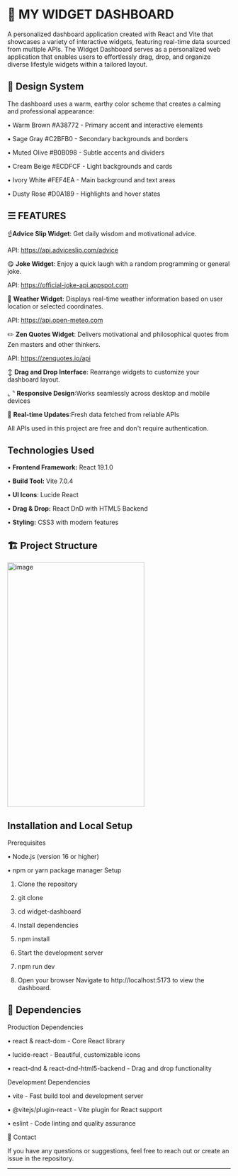 # 📲 MY WIDGET DASHBOARD
A personalized dashboard application created with React and Vite that showcases a variety of interactive widgets, featuring real-time data sourced from multiple APIs. The Widget Dashboard serves as a personalized web application that enables users to effortlessly drag, drop, and organize diverse lifestyle widgets within a tailored layout.
## 🎨 Design System
The dashboard uses a warm, earthy color scheme that creates a calming and professional appearance:

•	Warm Brown #A38772 - Primary accent and interactive elements

•	Sage Gray #C2BFB0 - Secondary backgrounds and borders

•	Muted Olive #B0B098 - Subtle accents and dividers

•	Cream Beige #ECDFCF - Light backgrounds and cards

•	Ivory White #FEF4EA - Main background and text areas

•	Dusty Rose #D0A189 - Highlights and hover states


## ☰ FEATURES
☝️**Advice Slip Widget**: Get daily wisdom and motivational advice.

API: https://api.adviceslip.com/advice

😋 **Joke Widget**: Enjoy a quick laugh with a random programming or general joke.

API: https://official-joke-api.appspot.com

🔅 **Weather Widget**: Displays real-time weather information based on user location or selected coordinates.

API: https://api.open-meteo.com

✏️ **Zen Quotes Widget**: Delivers motivational and philosophical quotes from Zen masters and other thinkers.

API: https://zenquotes.io/api

↕️ **Drag and Drop Interface**: Rearrange widgets to customize your dashboard layout.

⌞ ⌝  **Responsive Design**:Works seamlessly across desktop and mobile devices

🔄 **Real-time Updates**:Fresh data fetched from reliable APIs

All APIs used in this project are free and don't require authentication. 

## Technologies Used
•	**Frontend Framework:** React 19.1.0

•	**Build Tool:** Vite 7.0.4

•	**UI Icons**: Lucide React

•	**Drag & Drop:** React DnD with HTML5 Backend

•	**Styling:** CSS3 with modern features

## 🏗️ Project Structure
<img width="309" height="552" alt="image" src="https://github.com/user-attachments/assets/6204204f-8d0d-4152-986b-4ec62373ef47" />



## Installation and Local Setup
Prerequisites

•	Node.js (version 16 or higher)

•	npm or yarn package manager
Setup

1.	Clone the repository

2.	git clone <your-repository-url>

3.	cd widget-dashboard

4.	Install dependencies

5.	npm install

6.	Start the development server

7.	npm run dev

8.	Open your browser Navigate to http://localhost:5173 to view the dashboard.

## 🔧 Dependencies
Production Dependencies

•	react & react-dom - Core React library

•	lucide-react - Beautiful, customizable icons

•	react-dnd & react-dnd-html5-backend - Drag and drop functionality

Development Dependencies

•	vite - Fast build tool and development server

•	@vitejs/plugin-react - Vite plugin for React support

•	eslint - Code linting and quality assurance

📧 Contact

If you have any questions or suggestions, feel free to reach out or create an issue in the repository.

________________________________________





